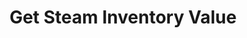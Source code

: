 ---
title: Get Steam Inventory Value
excerpt: >-
  Gets steam inventory value.

  > 📘 This method is rate limited. You can send 20 requests per minute (3s
  delay between requests)
api:
  file: market.json
  operationId: accountsManaging.getSteamInventoryValue
hidden: false
---